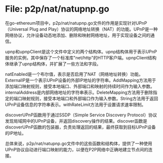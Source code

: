 # File: p2p/nat/natupnp.go

在go-ethereum项目中，p2p/nat/natupnp.go文件的作用是实现针对UPnP（Universal Plug and Play）协议的网络地址转换（NAT）的功能。UPnP是一种网络协议，允许设备动态地添加、删除和映射网络地址，用于实现设备之间的通信。

upnp和upnpClient是这个文件中定义的两个结构体。upnp结构体用于表示UPnP服务的实例，其中保存了一个标准库"net/http"的HTTP客户端。upnpClient结构体继承了upnp结构体，并扩展了一些方法和字段。

natEnabled是一个布尔值，表示是否启用了NAT（网络地址转换）功能。ExternalIP是一个表示UPnP设备的外部IP地址的字符串。AddMapping方法用于添加端口映射规则，接受本地端口、外部端口和映射的持续时间作为输入参数。internalAddress是内部网络地址的字符串表示。DeleteMapping方法用于删除指定的端口映射规则，接受本地端口和外部端口作为输入参数。String方法用于返回UPnP设备信息的字符串表示。withRateLimit方法用于设置请求速率限制。

discoverUPnP函数用于通过SSDP（Simple Service Discovery Protocol）协议发现局域网中的UPnP设备，并返回discovery操作的结果。discover函数是discoverUPnP函数的包装器，负责处理返回的结果，最终获取到目标UPnP设备的IP地址。

总体来说，p2p/nat/natupnp.go文件中的这些函数和结构体，提供了一种使用UPnP协议自动进行端口映射的能力，以便在P2P网络中正确地建立节点间的连接。

